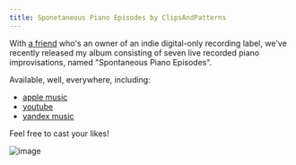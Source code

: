 ```yaml
---
title: Sponetaneous Piano Episodes by ClipsAndPatterns
---
```


With [a friend](https://vk.com/id4908237) who's an owner of an indie 
digital-only recording label, we've recently released my album consisting of seven
live recorded piano improvisations, named "Spontaneous Piano Episodes".

Available, well, everywhere, including:

- [apple music](https://music.apple.com/jm/album/spontaneous-piano-episodes/1603071813)
- [youtube](https://music.youtube.com/playlist?list=OLAK5uy_mot07cEQIIEe2zpc2QwkACOd39TFEiYNQ)
- [yandex music](https://music.yandex.ru/album/20300266)

Feel free to cast your likes!

![image](https://user-images.githubusercontent.com/21345604/149710350-398668c7-6a2a-4efc-a265-c08429932027.png)

